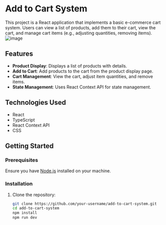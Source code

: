 # Add to Cart System

This project is a React application that implements a basic e-commerce cart system. Users can view a list of products, add them to their cart, view the cart, and manage cart items (e.g., adjusting quantities, removing items).
![image](https://github.com/user-attachments/assets/90d07b97-d489-4399-a14f-a87100379a0c)


## Features

- **Product Display**: Displays a list of products with details.
- **Add to Cart**: Add products to the cart from the product display page.
- **Cart Management**: View the cart, adjust item quantities, and remove items.
- **State Management**: Uses React Context API for state management.

## Technologies Used

- React
- TypeScript
- React Context API
- CSS

## Getting Started

### Prerequisites

Ensure you have [Node.js](https://nodejs.org/) installed on your machine.

### Installation

1. Clone the repository:

   ```bash
   git clone https://github.com/your-username/add-to-cart-system.git
   cd add-to-cart-system
   npm install
   npm run dev
